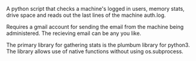 A python script that checks a machine's logged in users, memory stats, drive space and reads out the last lines of the machine auth.log. 

Requires a gmail account for sending the email from the machine being administered.  The recieving email can be any you like.    

The primary library for gathering stats is the plumbum library for python3.  The library allows use of native functions without using os.subprocess.
